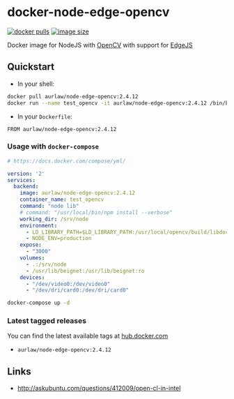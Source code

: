 # docker-node-edge-opencv 
[![docker pulls](https://img.shields.io/docker/pulls/aurlaw/node-edge-opencv.svg)](https://registry.hub.docker.com/u/aurlaw/node-edge-opencv/) [![image size](https://img.shields.io/imagelayers/image-size/aurlaw/node-edge-opencv/latest.svg)](https://imagelayers.io/?images=aurlaw%2Fnode-edge-opencv:latest)



Docker image for NodeJS with [OpenCV](http://opencv.org/) with support for [EdgeJS](https://github.com/tjanczuk/edge)

## Quickstart

- In your shell:

```sh
docker pull aurlaw/node-edge-opencv:2.4.12
docker run --name test_opencv -it aurlaw/node-edge-opencv:2.4.12 /bin/bash
```

- In your `Dockerfile`:

```
FROM aurlaw/node-edge-opencv:2.4.12
```


### Usage with `docker-compose`

```yaml
# https://docs.docker.com/compose/yml/

version: '2'
services:
  backend:
    image: aurlaw/node-edge-opencv:2.4.12
    container_name: test_opencv
    command: "node lib"
    # command: "/usr/local/bin/npm install --verbose"
    working_dir: /srv/node
    environment:
      - LD_LIBRARY_PATH=$LD_LIBRARY_PATH:/usr/local/opencv/build/libdocke
      - NODE_ENV=production
    expose:
      - "3000"
    volumes:
      - .:/srv/node
      - /usr/lib/beignet:/usr/lib/beignet:ro
    devices:
      - "/dev/video0:/dev/video0"
      - "/dev/dri/card0:/dev/dri/card0"
```

```sh
docker-compose up -d
```


### Latest tagged releases

You can find the latest available tags at [hub.docker.com](https://hub.docker.com/r/aurlaw/node-opencv/tags/)

- `aurlaw/node-edge-opencv:2.4.12`


## Links

- http://askubuntu.com/questions/412009/open-cl-in-intel
